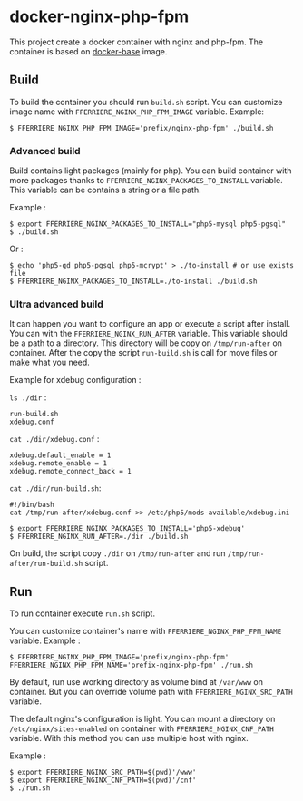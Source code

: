 # docker-nginx-php-fpm

This project create a docker container with nginx and php-fpm.
The container is based on [docker-base](https://github.com/fferriere/docker-base) image.

## Build

To build the container you should run `build.sh` script.
You can customize image name with `FFERRIERE_NGINX_PHP_FPM_IMAGE` variable. Example:
```
$ FFERRIERE_NGINX_PHP_FPM_IMAGE='prefix/nginx-php-fpm' ./build.sh
```

### Advanced build

Build contains light packages (mainly for php).
You can build container with more packages thanks to `FFERRIERE_NGINX_PACKAGES_TO_INSTALL` variable.
This variable can be contains a string or a file path.

Example :
```
$ export FFERRIERE_NGINX_PACKAGES_TO_INSTALL="php5-mysql php5-pgsql"
$ ./build.sh
```

Or :
```
$ echo 'php5-gd php5-pgsql php5-mcrypt' > ./to-install # or use exists file
$ FFERRIERE_NGINX_PACKAGES_TO_INSTALL=./to-install ./build.sh
```

### Ultra advanced build

It can happen you want to configure an app or execute a script after install.
You can with the `FFERRIERE_NGINX_RUN_AFTER` variable.
This variable should be a path to a directory.
This directory will be copy on `/tmp/run-after` on container.
After the copy the script `run-build.sh` is call for move files or make what you need.

Example for xdebug configuration :

`ls ./dir` :
```
run-build.sh
xdebug.conf
```

`cat ./dir/xdebug.conf` :

```
xdebug.default_enable = 1
xdebug.remote_enable = 1
xdebug.remote_connect_back = 1
```

`cat ./dir/run-build.sh`:
```
#!/bin/bash
cat /tmp/run-after/xdebug.conf >> /etc/php5/mods-available/xdebug.ini
```

```
$ export FFERRIERE_NGINX_PACKAGES_TO_INSTALL='php5-xdebug'
$ FFERRIERE_NGINX_RUN_AFTER=./dir ./build.sh
```

On build, the script copy `./dir` on `/tmp/run-after` and run `/tmp/run-after/run-build.sh` script.

## Run

To run container execute `run.sh` script.

You can customize container's name with `FFERRIERE_NGINX_PHP_FPM_NAME` variable. Example :
```
$ FFERRIERE_NGINX_PHP_FPM_IMAGE='prefix/nginx-php-fpm' FFERRIERE_NGINX_PHP_FPM_NAME='prefix-nginx-php-fpm' ./run.sh
```

By default, run use working directory as volume bind at `/var/www` on container. But you can override volume path with `FFERRIERE_NGINX_SRC_PATH` variable.

The default nginx's configuration is light. You can mount a directory on `/etc/nginx/sites-enabled` on container with `FFERRIERE_NGINX_CNF_PATH` variable. With this method you can use multiple host with nginx.

Example :
```
$ export FFERRIERE_NGINX_SRC_PATH=$(pwd)'/www'
$ export FFERRIERE_NGINX_CNF_PATH=$(pwd)'/cnf'
$ ./run.sh
```
